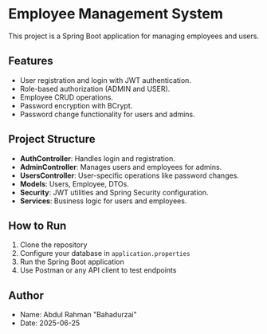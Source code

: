 # Employee Management System

This project is a Spring Boot application for managing employees and users.

## Features

- User registration and login with JWT authentication.
- Role-based authorization (ADMIN and USER).
- Employee CRUD operations.
- Password encryption with BCrypt.
- Password change functionality for users and admins.

## Project Structure

- **AuthController**: Handles login and registration.
- **AdminController**: Manages users and employees for admins.
- **UsersController**: User-specific operations like password changes.
- **Models**: Users, Employee, DTOs.
- **Security**: JWT utilities and Spring Security configuration.
- **Services**: Business logic for users and employees.

## How to Run

1. Clone the repository
2. Configure your database in `application.properties`
3. Run the Spring Boot application
4. Use Postman or any API client to test endpoints

## Author

- Name: Abdul Rahman "Bahadurzai"
- Date: 2025-06-25

